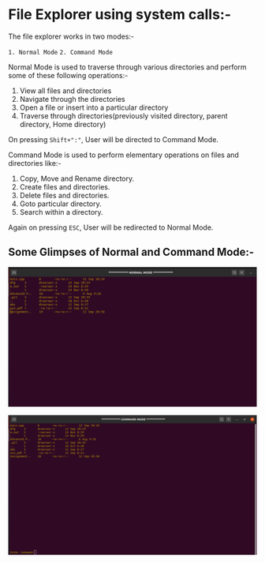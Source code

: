 # File Explorer using system calls:-

The file explorer works in two modes:-

`1. Normal Mode`
`2. Command Mode`

Normal Mode is used to traverse through various directories and perform some of these following operations:-

1. View all files and directories
2. Navigate through the directories
3. Open a file or insert into a particular directory
4. Traverse through directories(previously visited directory, parent directory, Home directory)

On pressing `Shift+":"`, User will be directed to Command Mode.

Command Mode is used to perform elementary operations on files and directories like:-

1. Copy, Move and Rename directory.
2. Create files and directories.
3. Delete files and directories.
4. Goto particular directory.
5. Search within a directory.

Again on pressing `ESC`, User will be redirected to Normal Mode.

## Some Glimpses of Normal and Command Mode:-

![alt text](https://github.com/sanyamjain335/File-Explorer/blob/master/images/normal-mode.png?raw=true)

![alt text](https://github.com/sanyamjain335/File-Explorer/blob/master/images/command-mode.png?raw=true)


